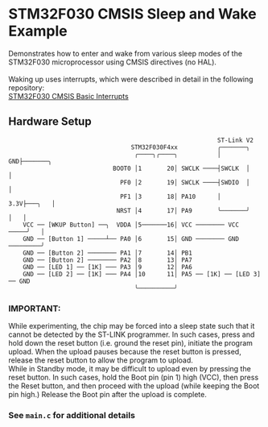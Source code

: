 # STM32F030 CMSIS Sleep and Wake Example
Demonstrates how to enter and wake from various sleep modes of the STM32F030 microprocessor using CMSIS directives (no HAL).<br>
<br>
Waking up uses interrupts, which were described in detail in the following repository:<br>
[STM32F030 CMSIS Basic Interrupts](https://github.com/EZdenki/STM32F030-CMSIS-Basic-Interrupts)<br>

## Hardware Setup
```
                                                          ST-Link V2 
                                  STM32F030F4xx           ╭───────╮     
                                   ╭────╮╭────╮           │    GND├───────╮
                             BOOT0 │1       20│ SWCLK ────┤SWCLK  │       │
                               PF0 │2       19│ SWCLK ────┤SWDIO  │       │
                               PF1 │3       18│ PA10      │   3.3V├───╮   │
                              NRST │4       17│ PA9       ╰───────╯   │   │
    VCC ── [WKUP Button] ──╮  VDDA │5───────16│ VCC ──────── VCC ─────╯   │
    GND ── [Button 1] ─────┴── PA0 │6       15│ GND ──────── GND ─────────╯
    GND ── [Button 2] ──────── PA1 │7       14│ PB1
    GND ── [Button 2] ──────── PA2 │8       13│ PA7
    GND ── [LED 1] ── [1K] ─── PA3 │9       12│ PA6
    GND ── [LED 2] ── [1K] ─── PA4 │10      11│ PA5 ── [1K] ── [LED 3] ── GND
                                   ╰──────────╯
```
### IMPORTANT:
While experimenting, the chip may be forced into a sleep state such that it cannot be
detected by the ST-LINK programmer. In such cases, press and hold down the reset button
(i.e. ground the reset pin), initiate the program upload. When the upload pauses because
the reset button is pressed, release the reset button to allow the program to upload.<br>
While in Standby mode, it may be difficult to upload even by pressing the reset button. 
In such cases, hold the Boot pin (pin 1) high (VCC), then press the Reset button, and
then proceed with the upload (while keeping the Boot pin high.) Release the Boot pin after
the upload is complete.

### See ```main.c``` for additional details
